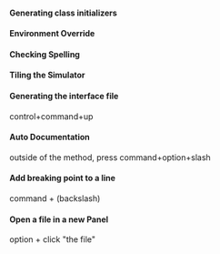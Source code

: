 #### Generating class initializers

#### Environment Override

#### Checking Spelling

#### Tiling the Simulator

#### Generating the interface file
control+command+up

#### Auto Documentation  
outside of the method, press command+option+slash

#### Add breaking point to a line
command + \(backslash)


#### Open a file in a new Panel
option + click "the file"

